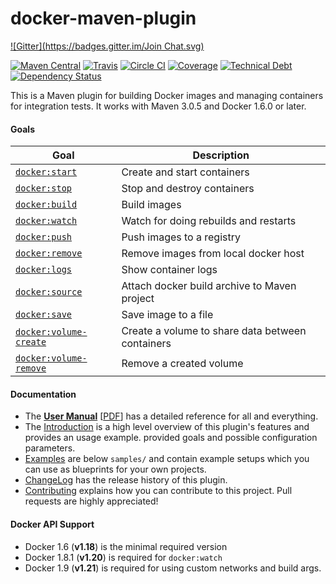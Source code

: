 # docker-maven-plugin
[![Gitter](https://badges.gitter.im/Join Chat.svg)](https://gitter.im/rhuss/docker-maven-plugin?utm_source=badge&utm_medium=badge&utm_campaign=pr-badge&utm_content=badge)

[![Maven Central](https://maven-badges.herokuapp.com/maven-central/io.fabric8/docker-maven-plugin/badge.svg?style=flat-square)](https://maven-badges.herokuapp.com/maven-central/io.fabric8/docker-maven-plugin/)
[![Travis](https://secure.travis-ci.org/fabric8io/docker-maven-plugin.png)](http://travis-ci.org/fabric8io/docker-maven-plugin)
[![Circle CI](https://circleci.com/gh/fabric8io/docker-maven-plugin/tree/master.svg?style=shield)](https://circleci.com/gh/fabric8io/docker-maven-plugin/tree/master)
[![Coverage](https://sonarqube.com/api/badges/measure?key=io.fabric8:docker-maven-plugin&metric=coverage)](https://sonarqube.com/dashboard?id=io.fabric8%3Adocker-maven-plugin)
[![Technical Debt](https://sonarqube.com/api/badges/measure?key=io.fabric8:docker-maven-plugin&metric=sqale_debt_ratio)](https://sonarqube.com/dashboard?id=io.fabric8%3Adocker-maven-plugin)
[![Dependency Status](https://www.versioneye.com/java/io.fabric8:docker-maven-plugin/badge?style=flat)](https://www.versioneye.com/java/io.fabric8:docker-maven-plugin/)

This is a Maven plugin for building Docker images and managing containers for integration tests.
It works with Maven 3.0.5 and Docker 1.6.0 or later.

#### Goals

| Goal                                          | Description                           |
| --------------------------------------------- | ------------------------------------- |
| [`docker:start`](https://fabric8io.github.io/docker-maven-plugin/#docker:start)   | Create and start containers           |
| [`docker:stop`](https://fabric8io.github.io/docker-maven-plugin/#docker:stop)     | Stop and destroy containers           |
| [`docker:build`](https://fabric8io.github.io/docker-maven-plugin/#docker:build)   | Build images                          |
| [`docker:watch`](https://fabric8io.github.io/docker-maven-plugin/#docker:watch)   | Watch for doing rebuilds and restarts |
| [`docker:push`](https://fabric8io.github.io/docker-maven-plugin/#docker:push)     | Push images to a registry             |
| [`docker:remove`](https://fabric8io.github.io/docker-maven-plugin/#docker:remove) | Remove images from local docker host  |
| [`docker:logs`](https://fabric8io.github.io/docker-maven-plugin/#docker:logs)     | Show container logs                   |
| [`docker:source`](https://fabric8io.github.io/docker-maven-plugin/#docker:source) | Attach docker build archive to Maven project |
| [`docker:save`](https://fabric8io.github.io/docker-maven-plugin/#docker:save)     | Save image to a file             |
| [`docker:volume-create`](https://fabric8io.github.io/docker-maven-plugin/#docker:volume-create) | Create a volume to share data between containers |
| [`docker:volume-remove`](https://fabric8io.github.io/docker-maven-plugin/#docker:volume-remove) | Remove a created volume |

#### Documentation

* The **[User Manual](https://fabric8io.github.io/docker-maven-plugin)** [[PDF](https://fabric8io.github.io/docker-maven-plugin/docker-maven-plugin.pdf)] has a detailed reference for all and everything.
* The [Introduction](doc/intro.md) is a high level
  overview of this plugin's features and provides an usage example.
  provided goals and possible configuration parameters.
* [Examples](doc/examples.md) are below `samples/` and contain example
  setups which you can use as blueprints for your own projects.
* [ChangeLog](doc/changelog.md) has the release history of this plugin.
* [Contributing](CONTRIBUTING.md) explains how you can contribute to this project. Pull requests are highly appreciated!


#### Docker API Support

* Docker 1.6 (**v1.18**) is the minimal required version
* Docker 1.8.1 (**v1.20**) is required for `docker:watch`
* Docker 1.9 (**v1.21**) is required for using custom networks and build args.
